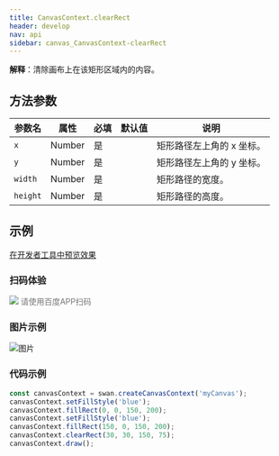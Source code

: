 ```yaml
---
title: CanvasContext.clearRect
header: develop
nav: api
sidebar: canvas_CanvasContext-clearRect
---
```




 
**解释**：清除画布上在该矩形区域内的内容。

 
## 方法参数  

|参数名|属性|必填|默认值|说明|
|----|----|----|---|---|
| `x`|Number|是||矩形路径左上角的 x 坐标。|
|`y`|Number| 是||矩形路径左上角的 y 坐标。|
| `width`|Number| 是||矩形路径的宽度。|
| `height`|Number |是||矩形路径的高度。|

## 示例

<a href="swanide://fragment/3b71cc1ec5750d4b8555c914f211fe761573722908842" title="在开发者工具中预览效果" target="_self">在开发者工具中预览效果</a>

### 扫码体验

<div class='scan-code-container'>
    <img src="https://b.bdstatic.com/miniapp/assets/images/doc_demo/pages_createCanvasContext.png" class="demo-qrcode-image" />
    <font color=#777 12px>请使用百度APP扫码</font>
</div>

###  图片示例  
![图片](../../../../img/api/canvas/clearRect.png)

### 代码示例 



```js
const canvasContext = swan.createCanvasContext('myCanvas');
canvasContext.setFillStyle('blue');
canvasContext.fillRect(0, 0, 150, 200);
canvasContext.setFillStyle('blue');
canvasContext.fillRect(150, 0, 150, 200);
canvasContext.clearRect(30, 30, 150, 75);
canvasContext.draw();
```




